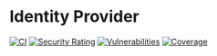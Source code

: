 # Identity Provider

[![CI](https://github.com/fragmentsio/idp/actions/workflows/ci.yml/badge.svg?branch=main)](https://github.com/fragmentsio/idp/actions/workflows/ci.yml)
[![Security Rating](https://sonarcloud.io/api/project_badges/measure?project=fragmentsio_idp&metric=security_rating)](https://sonarcloud.io/summary/new_code?id=fragmentsio_idp)
[![Vulnerabilities](https://sonarcloud.io/api/project_badges/measure?project=fragmentsio_idp&metric=vulnerabilities)](https://sonarcloud.io/summary/new_code?id=fragmentsio_idp)
[![Coverage](https://sonarcloud.io/api/project_badges/measure?project=fragmentsio_idp&metric=coverage)](https://sonarcloud.io/summary/new_code?id=fragmentsio_idp)
